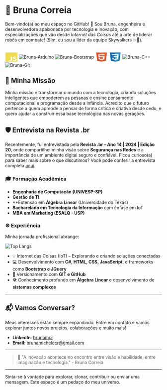 # 🌌 Bruna Correia 

Bem-vindo(a) ao meu espaço no GitHub! 🚀 Sou Bruna, engenheira e desenvolvedora apaixonada por tecnologia e inovação, com especializações que vão desde *Internet das Coisas* até a arte de liderar robôs em combate! (Sim, eu sou a líder da equipe Skywalkers 💥🤖).

<div style="display: inline_block"><br>
  <img align="center" alt="Bruna-Js" height="30" width="40" src="https://raw.githubusercontent.com/devicons/devicon/master/icons/javascript/javascript-plain.svg">
  <img align="center" alt="Bruna-Arduino" height="30" width="40" src="https://cdn.jsdelivr.net/gh/devicons/devicon@latest/icons/arduino/arduino-original.svg">
  <img align="center" alt="Bruna-Bootstrap" height="30" width="40" src="https://cdn.jsdelivr.net/gh/devicons/devicon@latest/icons/bootstrap/bootstrap-original.svg">
  <img align="center" alt="Bruna-HTML" height="30" width="40" src="https://raw.githubusercontent.com/devicons/devicon/master/icons/html5/html5-original.svg">
  <img align="center" alt="Bruna-CSS" height="30" width="40" src="https://raw.githubusercontent.com/devicons/devicon/master/icons/css3/css3-original.svg">
  <img align="center" alt="Bruna-C++" height="30" width="40" src="https://cdn.jsdelivr.net/gh/devicons/devicon@latest/icons/cplusplus/cplusplus-original.svg">
  <img align="center" alt="Bruna-Git" height="30" width="40" src="https://cdn.jsdelivr.net/gh/devicons/devicon@latest/icons/git/git-original.svg">
  
</div>

## 🚀 Minha Missão
Minha missão é transformar o mundo com a tecnologia, criando soluções inteligentes que empoderem as pessoas e ensine pensamento computacional e programação desde a infância. Acredito que o futuro pertence a quem aprende a pensar de forma crítica e criativa desde cedo, e quero ajudar a construir essa base tecnológica nas novas gerações.

## 🛡️ Entrevista na Revista .br
Recentemente, fui entrevistada pela **Revista .br – Ano 14 | 2024 | Edição 20**, onde compartilhei minha visão sobre **Segurança nas Redes** e a importância de um ambiente digital seguro e confiável. Ficou curioso(a) para saber mais sobre o que discutimos? Você pode conferir a entrevista completa [aqui](https://nic.br/publicacao/revista-br-ano-14-2024-edicao-20/).

### 🎓 Formação Acadêmica
- **Engenharia de Computação (UNIVESP-SP)**
- **Gestão de TI**
- **Extensão em **Álgebra Linear** (Universidade do Texas)
- **Bacharelado em Tecnologia da Informação** com ênfase em IoT
- **MBA em Marketing (ESALQ - USP)**

### ⚙️ Experiência
Minha jornada profissional abrange:


![Top Langs](https://github-readme-stats.vercel.app/api/top-langs/?username=brunamichelecr&layout=compact&theme=dark&show_icons=true)

- 💡 Internet das Coisas (IoT) – Explorando e criando soluções conectadas
- 💻 Desenvolvimento com **C#, HTML, CSS, JavaScript**, e frameworks como **Bootstrap e JQuery**
- 📂 Versionamento com **GIT e GitHub**
- 🛠️ Conhecimento profundo em **Álgebra Linear** e desenvolvimento de **sistemas complexos**

---

## 📬 Vamos Conversar?
Meus interesses estão sempre expandindo. Entre em contato e vamos explorar juntos novos projetos, colaborações e muito mais!

- **LinkedIn**: [brunamcr](https://www.linkedin.com/in/brunamcr/)
- **Email**: brunamichelecr@gmail.com

--- 

> 🌠 "A inovação acontece no encontro entre visão e habilidade, entre imaginação e tecnologia." - Bruna Correia

---

Sinta-se à vontade para explorar, clonar, contribuir ou enviar uma mensagem. Este espaço é um pedaço do meu universo. 
